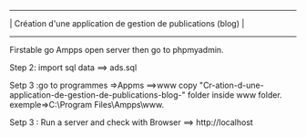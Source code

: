 
------------------------------------------------------------------------------------------------------------
|                  Création d'une application de gestion de publications (blog)       |
------------- ----------------------------------------------------------------------------------------------


Firstable go Ampps open server then go to phpmyadmin.

Step 2: import sql data ==> ads.sql

Setp 3 :go to programmes =>Appms ==>www copy "Cr-ation-d-une-application-de-gestion-de-publications-blog-" folder inside www folder. exemple=>C:\Program Files\Ampps\www.


Setp 3 : Run a server and check with Browser ==> http://localhost
			
			
			
